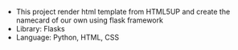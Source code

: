 <ul>
  <li>This project render html template from HTML5UP and create the namecard of our own using flask framework</li>
  <li>Library: Flasks</li>
  <li>Language: Python, HTML, CSS</li>
</ul>
